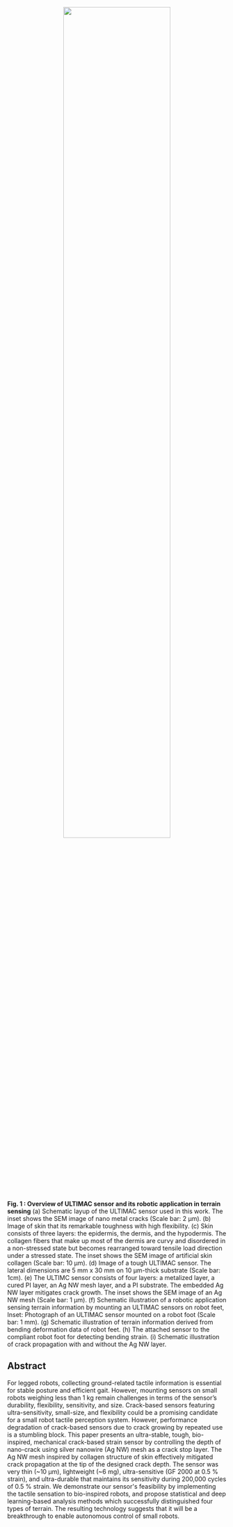 <p align="center"><img width="70%" src="https://user-images.githubusercontent.com/76245832/227861486-5e76bc1f-922e-4fa4-8ddb-1e74be894bc0.png"/>
  
**Fig. 1 : Overview of ULTIMAC sensor and its robotic application in terrain sensing** (a) Schematic layup of the ULTIMAC sensor used in this work. The inset shows the SEM image of nano metal cracks (Scale bar: 2 μm). (b) Image of skin that its remarkable toughness with high flexibility. (c) Skin consists of three layers: the epidermis, the dermis, and the hypodermis. The collagen fibers that make up most of the dermis are curvy and disordered in a non-stressed state but becomes rearranged toward tensile load direction under a stressed state. The inset shows the SEM image of artificial skin collagen (Scale bar: 10 μm). (d) Image of a tough ULTIMAC sensor. The lateral dimensions are 5 mm x 30 mm on 10 μm-thick substrate (Scale bar: 1cm). (e) The ULTIMC sensor consists of four layers: a metalized layer, a cured PI layer, an Ag NW mesh layer, and a PI substrate. The embedded Ag NW layer mitigates crack growth. The inset shows the SEM image of an Ag NW mesh (Scale bar: 1 μm). (f) Schematic illustration of a robotic application sensing terrain information by mounting an ULTIMAC sensors on robot feet, Inset: Photograph of an ULTIMAC sensor mounted on a robot foot (Scale bar: 1 mm). (g) Schematic illustration of terrain information derived from bending deformation data of robot feet. (h) The attached sensor to the compliant robot foot for detecting bending strain. (i) Schematic illustration of crack propagation with and without the Ag NW layer.

## Abstract 

  For legged robots, collecting ground-related tactile information is essential for stable posture and efficient gait. However, mounting sensors on small robots weighing less than 1 kg remain challenges in terms of the sensor’s durability, flexibility, sensitivity, and size. Crack-based sensors featuring ultra-sensitivity, small-size, and flexibility could be a promising candidate for a small robot tactile perception system. However, performance degradation of crack-based sensors due to crack growing by repeated use is a stumbling block. This paper presents an ultra-stable, tough, bio-inspired, mechanical crack-based strain sensor by controlling the depth of nano-crack using silver nanowire (Ag NW) mesh as a crack stop layer. The Ag NW mesh inspired by collagen structure of skin effectively mitigated crack propagation at the tip of the designed crack depth. The sensor was very thin (~10 μm), lightweight (~6 mg), ultra-sensitive (GF 2000 at 0.5 % strain), and ultra-durable that maintains its sensitivity during 200,000 cycles of 0.5 % strain. We demonstrate our sensor's feasibility by implementing the tactile sensation to bio-inspired robots, and propose statistical and deep learning-based analysis methods which successfully distinguished four types of terrain. The resulting technology suggests that it will be a breakthrough to enable autonomous control of small robots.
